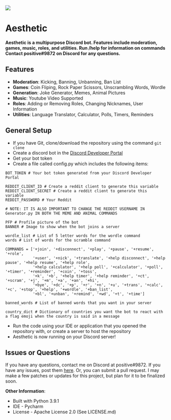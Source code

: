 <img src="https://i.ibb.co/vxhtYVh/aesthetic.png">

# Aesthetic
**Aesthetic is a multipurpose Discord bot. Features include moderation, games, music, roles, and utilities. Run /help for information on commands Contact positive#9872 on Discord for any questions.**

## Features
- **Moderation**: Kicking, Banning, Unbanning, Ban List
- **Games**: Coin Fliping, Rock Paper Scissors, Unscrambling Words, Wordle
- **Generation**: Joke Generator, Memes, Animal Pictures
- **Music**: Youtube Video Supported
- **Roles**: Adding or Removing Roles, Changing Nicknames, User Information
- **Utilities**: Language Translator, Calculator, Polls, Timers, Reminders

## General Setup
- If you have Git, clone/download the repository using the command `git clone`
- Create a discord bot in the [Discord Developer Portal](https://discord.com/developers/applications)
- Get your bot token
- Create a file called config.py which includes the following items:
```
BOT_TOKEN # Your bot token generated from your Discord Developer Portal

REDDIT_CLIENT_ID # Create a reddit client to generate this variable
REDDIT_CLIENT_SECRET # Create a reddit client to generate this variable
REDDIT_PASSWORD # Your Reddit

# NOTE: IT IS ALSO IMPORTANT TO CHANGE THE REDDIT USERNAME IN Generator.py IN BOTH THE MEME AND ANIMAL COMMANDS

PFP # Profile picture of the bot
BANNER # Image to show when the bot joins a server

wordle_list # List of 5 letter words for the wordle command
words # List of words for the scramble command

COMMANDS = ['+join', '+disconnect', '+play', '+pause', '+resume', '+role',
            '+user', '+nick', '+translate', '+help disconnect', '+help pause', '+help resume', '+help role',
            '+help calculator', '+help poll', '+calculator', '+poll', '+timer', '+reminder', '+coin', '+toss',
            '+k', '+b', '+help timer', '+help reminder', '+ct', '+scram', '+j', '+m', '+a', '+an', '+hi',
            '+bye', '+dc', '+p', '+r', '+n', '+u', '+trans', '+calc', '+c', '+stop', '+help', '+wordle', '+ban_list',
            '+bl', '+unban', '+remind', '+wd', '+t', '+time']

banned_words # List of banned words that you want in your server

country_dict # Dictionary of countries you want the bot to react with a flag emoji when the country is said in a message
```
- Run the code using your IDE or application that you opened the repository with, or create a server to host the repository
- Aesthetic is now running on your Discord server!

## Issues or Questions
If you have any questions, contact me on Discord at positive#9872. If you have any issues, post them [here](https://github.com/klclue03/Aesthetic/issues). Or, you can submit a pull request. I may make a few patches or updates for this project, but plan for it to be finalized soon.

**Other Information**:
- Built with Python 3.9.1
- IDE - Pycharm
- License - Apache License 2.0 (See LICENSE.md)
